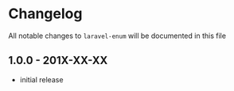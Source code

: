 # Changelog

All notable changes to `laravel-enum` will be documented in this file

## 1.0.0 - 201X-XX-XX

- initial release
